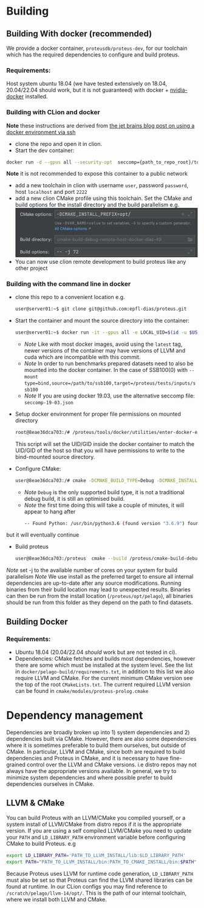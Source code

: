 # Building
## Building With docker (recommended)
We provide a docker container, `proteusdb/proteus-dev`, for our toolchain which has the required dependencies to configure and build proteus.
### Requirements:
Host system ubuntu 18.04 (we have tested extensively on 18.04, 20.04/22.04 should work, but it is not guaranteed) with docker + [nvidia-docker](https://docs.nvidia.com/datacenter/cloud-native/container-toolkit/install-guide.html#installing-on-ubuntu-and-debian) installed.

### Building with CLion and docker
**Note** these instructions are derived from [the jet brains blog post on using a docker environment via ssh](https://blog.jetbrains.com/clion/2020/01/using-docker-with-clion/)
- clone the repo and open it in clion.
- Start the dev container:
```sh
docker run -d --gpus all --security-opt  seccomp={path_to_repo_root}/tools/docker/proteus-build/seccomp.json --cap-add=SYS_NICE --cap-add=IPC_LOCK --cap-add sys_ptrace -p127.0.0.1:2222:22 proteusdb/proteus-dev:cuda11.3-llvm14.0.0
```
**Note** it is not recommended to expose this container to a public network
- add a new toolchain in clion with username `user`,  password `password`, host `localhost` and port `2222`
- add a new clion CMake profile using this toolchain. Set the CMake and build options for the install directory and the build parallelism e.g.![img.png](build_options.png)
- You can now use clion remote development to build proteus like any other project


### Building with the command line in docker
- clone this repo to a convenient location e.g.
  ```sh
  user@server01:~$ git clone git@github.com:epfl-dias/proteus.git
  ```
- Start the container and mount the source directory into the container:
  ```sh
  user@server01:~$ docker run -it --gpus all -e LOCAL_UID=$(id -u $USER) -e LOCAL_GID=$(id -g $USER) --mount type=bind,source="$(pwd)"/proteus,target=/proteus --security-opt seccomp="$(pwd)"/proteus/tools/docker/proteus-build/seccomp.json --cap-add=SYS_NICE --cap-add=IPC_LOCK proteusdb/proteus-dev:cuda11.3-llvm14.0.0 /bin/bash
  ```
  - *Note* Like with most docker images, avoid using the `latest` tag, newer versions of the container may have  versions of LLVM and cuda which are incompatible with this commit.
  - *Note* In order to run benchmarks prepared datasets need to also be mounted into the docker container. In the case of SSB100(0) with `--mount type=bind,source=/path/to/ssb100,target=/proteus/tests/inputs/ssb100`
  - *Note* If you are using docker 19.03, use the alternative seccomp file: `seccomp-19-03.json`
  
- Setup docker environment for proper file permissions on mounted directory
  ```sh
  root@8eae36dca703:/# /proteus/tools/docker/utilities/enter-docker-env.sh
  ```
  This script will set the UID/GID inside the docker container to match the UID/GID of the host so that you will have permissions to write to the bind-mounted source directory.

- Configure CMake:
  ```sh
  user@8eae36dca703:/# cmake -DCMAKE_BUILD_TYPE=Debug -DCMAKE_INSTALL_PREFIX=/proteus/opt/ -S /proteus -B /proteus/cmake-build-debug
  ```
  - *Note* `Debug` is the only supported build type, it is not a traditional debug build, it is still an optimised build.
  - *Note* the first time doing this will take a couple of minutes, it will appear to hang after
    ```sh
    -- Found Python: /usr/bin/python3.6 (found version "3.6.9") found components: Interpreter
    ```
but it will eventually continue
- Build proteus
  ```sh
  user@8eae36dca703:/proteus  cmake --build /proteus/cmake-build-debug --target install -- -j 72
  ```
*Note* set -j to the available number of cores on your system for build parallelism
*Note* We use install as the preferred target to ensure all internal dependencies are up-to-date after any source modifications. Running binaries from their build location may lead to unexpected results. 
Binaries can then be run from the install location (`/proteus/opt/pelago`), all binaries should be run from this folder as they depend on the path to find datasets.


## Building Docker
### Requirements:
- Ubuntu 18.04 (20.04/22.04 *should* work but are not tested in ci).
- Dependencies: CMake fetches and builds most dependencies, however there are some which must be installed at the system level. 
See the list in `docker/pelago-build/requirements.txt`, in addition to this list we also require LLVM and CMake. For the current minimum CMake version see the top of the root `CMakeLists.txt`. The current required LLVM version can be found in `cmake/modules/proteus-prolog.cmake`

# Dependency management
Dependencies are broadly broken up into 1) system dependencies and 2) dependencies built via CMake.
However, there are also some dependencies where it is sometimes preferable to build them ourselves, but outside of CMake.
In particular, LLVM and CMake, since both are required to build dependencies and Proteus in CMake, and it is necessary to have fine-grained control over the LLVM and CMake versions. i.e distro repos may not always have the appropriate versions available.
In general, we try to minimize system dependencies and where possible prefer to build dependencies ourselves in CMake. 

## LLVM & CMake
You can build Proteus with an LLVM/CMake you compiled yourself, or a system install of LLVM/CMake from distro repos if it is the appropriate version.
If you are using a self compiled LLVM/CMake you need to update your `PATH` and `LD_LIBRARY_PATH` environment variable before configuring CMake to build Proteus. e.g
```sh
export LD_LIBRARY_PATH='PATH_TO_LLVM_INSTALL/lib:$LD_LIBRARY_PATH'
export PATH="PATH_TO_LLVM_INSTALL/bin:PATH_TO_CMAKE_INSTALL/bin:$PATH"
```
Because Proteus uses LLVM for runtime code generation, `LD_LIBRARY_PATH` must also be set so that Proteus can find the LLVM shared libraries can be found at runtime.
In our CLion configs you may find reference to `/scratch/pelago/llvm-14/opt/`. This is the path of our internal toolchain, where we install both LLVM and CMake. 
